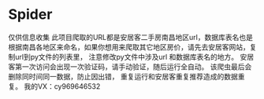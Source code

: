 # Spider
仅供信息收集
此项目爬取的URL都是安居客二手房南昌地区url，数据库表名也是根据南昌各地区来命名，如果你想用来爬取其它地区房价，请先去安居客网站，复制url到py文件的列表里，
注意修改py文件中涉及url 和数据库表名的地方。 安居客第一次访问会出现一次验证码，请手动验证，随后运行全自动。 该爬虫最后会删除同时间同一数据，防止因出错，
重复运行和安居客重复推荐造成的数据重复。
我的VX：cy969646532
